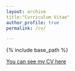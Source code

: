 ```yaml
---
layout: archive
title:"Curriculum Vitae"
author_profile: true
permalink: /cv/

---
```

{% include base_path %}

[You can see my CV here](/files/CV_LetingZhang202011.pdf)

